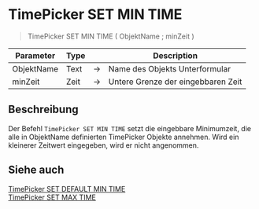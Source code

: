 # TimePicker SET MIN TIME

> TimePicker SET MIN TIME ( ObjektName ; minZeit )

| Parameter | Type | | Description |
| --- | --- | --- | --- |
| ObjektName | Text | → | Name des Objekts Unterformular |
| minZeit | Zeit | → | Untere Grenze der eingebbaren Zeit |

## Beschreibung

Der Befehl `TimePicker SET MIN TIME` setzt die eingebbare Minimumzeit, die alle in ObjektName definierten TimePicker Objekte annehmen. Wird ein kleinerer Zeitwert eingegeben, wird er nicht angenommen.

## Siehe auch

[TimePicker SET DEFAULT MIN TIME](TimePicker%20SET%20DEFAULT%20MIN%20TIME.de.md)  
[TimePicker SET MAX TIME](TimePicker%20SET%20MAX%20TIME.de.md)
